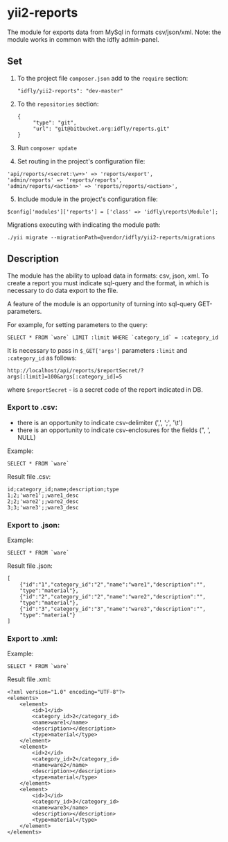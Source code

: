 yii2-reports
=====================

The module for exports data from MySql in formats csv/json/xml.
Note: the module works in common with the idfly admin-panel.

## Set

1. To the project file `composer.json` add to the `require` section:

      `"idfly/yii2-reports": "dev-master"`

2. To the `repositories` section:
      ```
      {
           "type": "git",
           "url": "git@bitbucket.org:idfly/reports.git"
      }
      ```

3. Run `composer update`

4. Set routing in the project's configuration file:

```
'api/reports/<secret:\w+>' => 'reports/export',
'admin/reports' => 'reports/reports',
'admin/reports/<action>' => 'reports/reports/<action>',
```

5. Include module in the project's configuration file:

```
$config['modules']['reports'] = ['class' => 'idfly\reports\Module'];
```

Migrations executing with indicating the module path:

```
﻿./yii migrate --migrationPath=@vendor/idfly/yii2-reports/migrations
```


Description
---------

The module has the ability to upload data in formats: csv, json, xml.
To create a report you must indicate sql-query and the format, in which is 
necessary to do data export to the file. 

A feature of the module is an opportunity of turning into sql-query 
GET-parameters.

For example, for setting parameters to the query:
```
SELECT * FROM `ware` LIMIT :limit WHERE `category_id` = :category_id
```
It is necessary to pass in `$_GET['args']` parameters `:limit` and 
`:category_id` as follows: 

```
http://localhost/api/reports/$reportSecret/?args[:limit]=100&args[:category_id]=5
```

where `$reportSecret` - is a secret code of the report indicated in DB.


### Export to .csv:

 - there is an opportunity to indicate csv-delimiter (',', ';', '\t')
 - there is an opportunity to indicate csv-enclosures for the fields (", ', 
 NULL)

Example:

```
SELECT * FROM `ware`
```
Result file .csv:

```
id;category_id;name;description;type
1;2;'ware1';;ware1_desc
2;2;'ware2';;ware2_desc
3;3;'ware3';;ware3_desc
```


### Export to .json:

Example:

```
SELECT * FROM `ware`
```

Result file .json:

```
[
    {"id":"1","category_id":"2","name":"ware1","description":"",
    "type":"material"},
    {"id":"2","category_id":"2","name":"ware2","description":"",
    "type":"material"},
    {"id":"3","category_id":"3","name":"ware3","description":"",
    "type":"material"}
]
```

### Export to .xml:

Example:

```
SELECT * FROM `ware`
```

Result file .xml:

```
<?xml version="1.0" encoding="UTF-8"?>
<elements>
    <element>
    	<id>1</id>
    	<category_id>2</category_id>
    	<name>ware1</name>
    	<description></description>
    	<type>material</type>
    </element>
    <element>
    	<id>2</id>
    	<category_id>2</category_id>
    	<name>ware2</name>
    	<description></description>
    	<type>material</type>
    </element>
    <element>
    	<id>3</id>
    	<category_id>3</category_id>
    	<name>ware3</name>
    	<description></description>
    	<type>material</type>
    </element>
</elements>
```